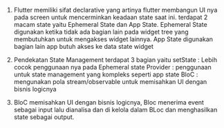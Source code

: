 1. Flutter memiliki sifat declarative yang artinya flutter membangun UI nya pada screen untuk mencerminkan keadaan state saat ini. terdapat 2 macam state yaitu Ephemeral State dan App State. Ephemeral State digunakan ketika tidak ada bagian lain pada widget tree yang membutuhkan untuk mengakses widget lainnya. App State digunakan bagian lain app butuh akses ke data state widget

2. Pendekatan State Management terdapat 3 bagian yaitu
    setState : Lebih cocok penggunaan nya pada Ephemeral state
    Provider : penggunaan untuk state management yang kompleks seperti app state
    BloC : mengunakan pola stream/observable untuk memisahkan UI dengan bisnis logicnya

3. BloC memisahkan UI dengan bisnis logicnya, Bloc menerima event sebagai input lalu dianalisa dan di kelola dalam BLoc dan menghasilkan state sebagai output. 